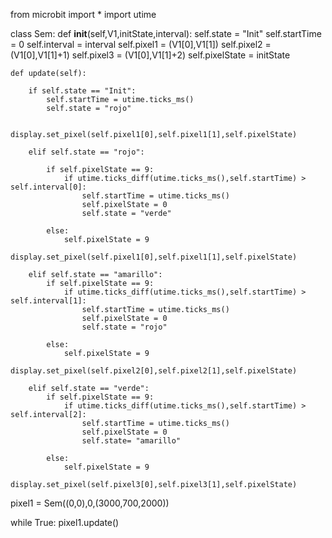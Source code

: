 from microbit import *
import utime

class Sem:
    def __init__(self,V1,initState,interval):
        self.state = "Init"
        self.startTime = 0
        self.interval = interval
        self.pixel1 = (V1[0],V1[1])
        self.pixel2 = (V1[0],V1[1]+1)
        self.pixel3 = (V1[0],V1[1]+2)
        self.pixelState = initState

    def update(self):

        if self.state == "Init":
            self.startTime = utime.ticks_ms()
            self.state = "rojo"

            display.set_pixel(self.pixel1[0],self.pixel1[1],self.pixelState)

        elif self.state == "rojo":
            
            if self.pixelState == 9:
                if utime.ticks_diff(utime.ticks_ms(),self.startTime) > self.interval[0]:
                    self.startTime = utime.ticks_ms()
                    self.pixelState = 0
                    self.state = "verde"

            else:
                self.pixelState = 9
            display.set_pixel(self.pixel1[0],self.pixel1[1],self.pixelState)
                
        elif self.state == "amarillo":
            if self.pixelState == 9:
                if utime.ticks_diff(utime.ticks_ms(),self.startTime) > self.interval[1]:
                    self.startTime = utime.ticks_ms()
                    self.pixelState = 0
                    self.state = "rojo"
                    
            else:
                self.pixelState = 9
            display.set_pixel(self.pixel2[0],self.pixel2[1],self.pixelState)

        elif self.state == "verde":
            if self.pixelState == 9:
                if utime.ticks_diff(utime.ticks_ms(),self.startTime) > self.interval[2]:
                    self.startTime = utime.ticks_ms()
                    self.pixelState = 0
                    self.state= "amarillo"
                    
            else:
                self.pixelState = 9
            display.set_pixel(self.pixel3[0],self.pixel3[1],self.pixelState)
                 

pixel1 = Sem((0,0),0,(3000,700,2000))


while True:
    pixel1.update()
